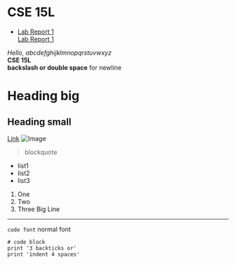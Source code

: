 # CSE 15L
* [Lab Report 1](lab-report-1-week-2.html)\
[Lab Report 1](https://playereugene.github.io/cse15l-lab-reports/lab-report-1-week-2.html)

*Hello, abcdefghijklmnopqrstuvwxyz*\
**CSE 15L**\
**backslash or double space** for newline
# Heading big
## Heading small
[Link](http://google.com)
![Image](https://upload.wikimedia.org/wikipedia/commons/thumb/b/b2/Green_square.svg/1200px-Green_square.svg.png)
> blockquote

* list1
* list2
* list3
1. One
2. Two
3. Three
Big Line
---
`code font` normal font
```
# code block
print '3 backticks or'
print 'indent 4 spaces'
```